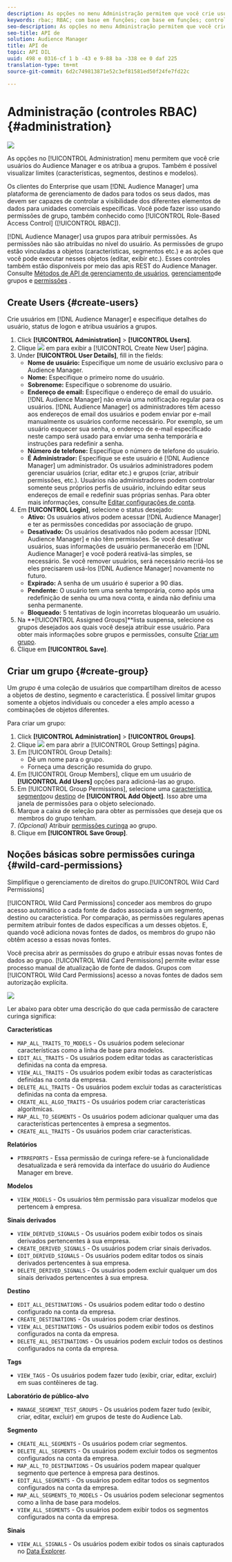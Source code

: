 ```yaml
---
description: As opções no menu Administração permitem que você crie usuários do Audience Manager e os atribua a grupos. Também é possível visualizar limites (características, segmentos, destinos e modelos).
keywords: rbac; RBAC; com base em funções; com base em funções; controles de acesso com base em funções
seo-description: As opções no menu Administração permitem que você crie usuários do Audience Manager e os atribua a grupos. Também é possível visualizar limites (características, segmentos, destinos e modelos).
seo-title: API de
solution: Audience Manager
title: API de
topic: API DIL
uuid: 498 e 0316-cf 1 b -43 e 9-88 ba -338 ee 0 daf 225
translation-type: tm+mt
source-git-commit: 6d2c749813871e52c3ef81581ed50f24fe7fd22c

---
```



# Administração (controles RBAC) {#administration}

![](assets/rbac-controls.png)

As opções no [!UICONTROL Administration] menu permitem que você crie usuários do Audience Manager e os atribua a grupos. Também é possível visualizar limites (características, segmentos, destinos e modelos).

Os clientes do Enterprise que usam [!DNL Audience Manager] uma plataforma de gerenciamento de dados para todos os seus dados, mas devem ser capazes de controlar a visibilidade dos diferentes elementos de dados para unidades comerciais específicas. Você pode fazer isso usando permissões de grupo, também conhecido como [!UICONTROL Role-Based Access Control] ([!UICONTROL RBAC]).

[!DNL Audience Manager] usa grupos para atribuir permissões. As permissões não são atribuídas no nível do usuário. As permissões de grupo estão vinculadas a objetos (características, segmentos etc.) e as ações que você pode executar nesses objetos (editar, exibir etc.). Esses controles também estão disponíveis por meio das apis REST do Audience Manager. Consulte [Métodos de API de gerenciamento de usuários](/help/using/api/rest-api-main/aam-api-user-group-permission/aam-api-user.md), [gerenciamento](/help/using/api/rest-api-main/aam-api-user-group-permission/aam-api-group.md)de grupos e [permissões](/help/using/api/rest-api-main/aam-api-user-group-permission/aam-api-permissions.md) .

## Create Users {#create-users}

<!-- t_create_users.xml -->

Crie usuários em [!DNL Audience Manager] e especifique detalhes do usuário, status de logon e atribua usuários a grupos.

1. Click **[!UICONTROL Administration]** &gt; **[!UICONTROL Users]**.
1. Clique ![](assets/icon_add.png) em para exibir a [!UICONTROL Create New User] página.
1. Under **[!UICONTROL User Details]**, fill in the fields:
   * **Nome de usuário:** Especifique um nome de usuário exclusivo para o Audience Manager.
   * **Nome:** Especifique o primeiro nome do usuário.
   * **Sobrenome:** Especifique o sobrenome do usuário.
   * **Endereço de email:** Especifique o endereço de email do usuário. [!DNL Audience Manager] não envia uma notificação regular para os usuários. [!DNL Audience Manager] os administradores têm acesso aos endereços de email dos usuários e podem enviar por e-mail manualmente os usuários conforme necessário. Por exemplo, se um usuário esquecer sua senha, o endereço de e-mail especificado neste campo será usado para enviar uma senha temporária e instruções para redefinir a senha.
   * **Número de telefone:** Especifique o número de telefone do usuário.
   * **É Administrador:** Especifique se este usuário é [!DNL Audience Manager] um administrador. Os usuários administradores podem gerenciar usuários (criar, editar etc.) e grupos (criar, atribuir permissões, etc.). Usuários não administradores podem controlar somente seus próprios perfis de usuário, incluindo editar seus endereços de email e redefinir suas próprias senhas. Para obter mais informações, consulte [Editar configurações de conta](../../features/administration/edit-account-settings.md).
1. Em **[!UICONTROL Login]**, selecione o status desejado:
   * **Ativo:** Os usuários ativos podem acessar [!DNL Audience Manager] e ter as permissões concedidas por associação de grupo.
   * **Desativado:** Os usuários desativados não podem acessar [!DNL Audience Manager] e não têm permissões. Se você desativar usuários, suas informações de usuário permanecerão em [!DNL Audience Manager] e você poderá reativá-las simples, se necessário. Se você remover usuários, será necessário recriá-los se eles precisarem usá-los [!DNL Audience Manager] novamente no futuro.
   * **Expirado:** A senha de um usuário é superior a 90 dias.
   * **Pendente:** O usuário tem uma senha temporária, como após uma redefinição de senha ou uma nova conta, e ainda não definiu uma senha permanente.
   * **Bloqueado:** 5 tentativas de login incorretas bloquearão um usuário.
1. Na **[!UICONTROL Assigned Groups]**lista suspensa, selecione os grupos desejados aos quais você deseja atribuir esse usuário.
Para obter mais informações sobre grupos e permissões, consulte [Criar um grupo](../../features/administration/administration-overview.md#create-group).
1. Clique em **[!UICONTROL Save]**.

## Criar um grupo {#create-group}

Um *grupo* é uma coleção de usuários que compartilham direitos de acesso a objetos de destino, segmento e característica. É possível limitar grupos somente a objetos individuais ou conceder a eles amplo acesso a combinações de objetos diferentes.

<!-- t_create_groups.xml -->

Para criar um grupo:

1. Click **[!UICONTROL Administration]** &gt; **[!UICONTROL Groups]**.
1. Clique ![](assets/icon_add.png) em para abrir a [!UICONTROL Group Settings] página.
1. Em [!UICONTROL Group Details]:
   * Dê um nome para o grupo.
   * Forneça uma descrição resumida do grupo.
1. Em [!UICONTROL Group Members], clique em um usuário de **[!UICONTROL Add Users]** opções para adicioná-las ao grupo.
1. Em [!UICONTROL Group Permissions], selecione uma [característica](../../features/traits/trait-details-page.md), [segmento](../../features/segments/segments-purpose.md)ou [destino](../../features/destinations/destinations.md) de **[!UICONTROL Add Object]**.
Isso abre uma janela de permissões para o objeto selecionado.
1. Marque a caixa de seleção para obter as permissões que deseja que os membros do grupo tenham.
1. *(Opcional)* Atribuir [permissões curinga](../../features/administration/administration-overview.md#wild-card-permissions) ao grupo.
1. Clique em **[!UICONTROL Save Group]**.

## Noções básicas sobre permissões curinga {#wild-card-permissions}

Simplifique o gerenciamento de direitos do grupo.[!UICONTROL Wild Card Permissions]

<!-- c_wildcard_permissions.xml -->

[!UICONTROL Wild Card Permissions] conceder aos membros do grupo acesso automático a cada fonte de dados associada a um segmento, destino ou característica. Por comparação, as permissões regulares apenas permitem atribuir fontes de dados específicas a um desses objetos. E, quando você adiciona novas fontes de dados, os membros do grupo não obtêm acesso a essas novas fontes.

Você precisa abrir as permissões do grupo e atribuir essas novas fontes de dados ao grupo. [!UICONTROL Wild Card Permissions] permite evitar esse processo manual de atualização de fonte de dados. Grupos com [!UICONTROL Wild Card Permissions] acesso a novas fontes de dados sem autorização explícita.

![](assets/wild-card.png)

Ler abaixo para obter uma descrição do que cada permissão de caractere curinga significa:

**Características**

* `MAP_ALL_TRAITS_TO_MODELS` - Os usuários podem selecionar características como a linha de base para modelos.
* `EDIT_ALL_TRAITS` - Os usuários podem editar todas as características definidas na conta da empresa.
* `VIEW_ALL_TRAITS` - Os usuários podem exibir todas as características definidas na conta da empresa.
* `DELETE_ALL_TRAITS` - Os usuários podem excluir todas as características definidas na conta da empresa.
* `CREATE_ALL_ALGO_TRAITS` - Os usuários podem criar características algorítmicas.
* `MAP_ALL_TO_SEGMENTS` - Os usuários podem adicionar qualquer uma das características pertencentes à empresa a segmentos.
* `CREATE_ALL_TRAITS` - Os usuários podem criar características.

**Relatórios**

* `PTRREPORTS` - Essa permissão de curinga refere-se à funcionalidade desatualizada e será removida da interface do usuário do Audience Manager em breve.

**Modelos**

* `VIEW_MODELS` - Os usuários têm permissão para visualizar modelos que pertencem à empresa.

**Sinais derivados**

* `VIEW_DERIVED_SIGNALS` - Os usuários podem exibir todos os sinais derivados pertencentes à sua empresa.
* `CREATE_DERIVED_SIGNALS` - Os usuários podem criar sinais derivados.
* `EDIT_DERIVED_SIGNALS` - Os usuários podem editar todos os sinais derivados pertencentes à sua empresa.
* `DELETE_DERIVED_SIGNALS` - Os usuários podem excluir qualquer um dos sinais derivados pertencentes à sua empresa.

**Destino**

* `EDIT_ALL_DESTINATIONS` - Os usuários podem editar todo o destino configurado na conta da empresa.
* `CREATE_DESTINATIONS` - Os usuários podem criar destinos.
* `VIEW_ALL_DESTINATIONS` - Os usuários podem exibir todos os destinos configurados na conta da empresa.
* `DELETE_ALL_DESTINATIONS` - Os usuários podem excluir todos os destinos configurados na conta da empresa.

**Tags**

* `VIEW_TAGS` - Os usuários podem fazer tudo (exibir, criar, editar, excluir) em suas contêineres de tag.

**Laboratório de público-alvo**

* `MANAGE_SEGMENT_TEST_GROUPS` - Os usuários podem fazer tudo (exibir, criar, editar, excluir) em grupos de teste do Audience Lab.

**Segmento**

* `CREATE_ALL_SEGMENTS` - Os usuários podem criar segmentos.
* `DELETE_ALL_SEGMENTS` - Os usuários podem excluir todos os segmentos configurados na conta da empresa.
* `MAP_ALL_TO_DESTINATIONS` - Os usuários podem mapear qualquer segmento que pertence à empresa para destinos.
* `EDIT_ALL_SEGMENTS` - Os usuários podem editar todos os segmentos configurados na conta da empresa.
* `MAP_ALL_SEGMENTS_TO_MODELS` - Os usuários podem selecionar segmentos como a linha de base para modelos.
* `VIEW_ALL_SEGMENTS` - Os usuários podem exibir todos os segmentos configurados na conta da empresa.

**Sinais**

* `VIEW_ALL_SIGNALS` - Os usuários podem exibir todos os sinais capturados no [Data Explorer](/help/using/features/data-explorer/data-explorer-overview.md).